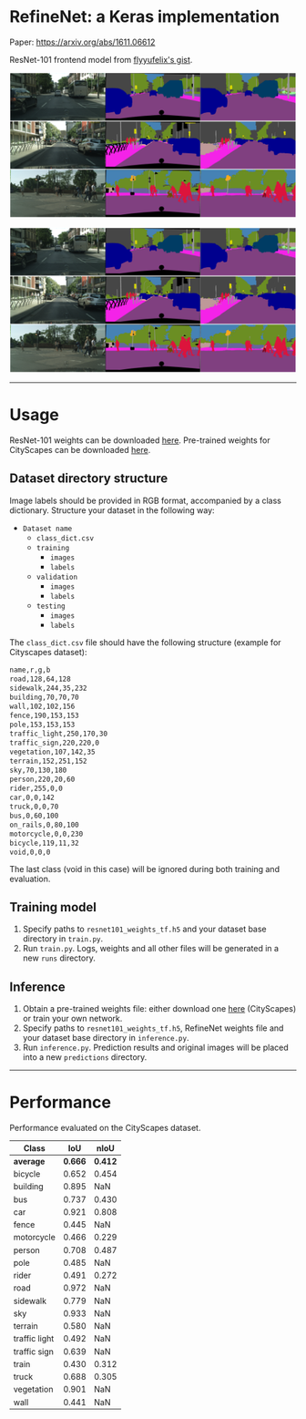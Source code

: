 # RefineNet: a Keras implementation

Paper: https://arxiv.org/abs/1611.06612

ResNet-101 frontend model from [flyyufelix's gist](https://gist.github.com/flyyufelix/65018873f8cb2bbe95f429c474aa1294).

![Results](results.png)

![Results](results.png)

---

# Usage
ResNet-101 weights can be downloaded [here](https://my.syncplicity.com/share/m1qj80sthgfalaz/resnet101_weights_tf).
Pre-trained weights for CityScapes can be downloaded [here](https://my.syncplicity.com/share/cptvaesdqgw49vf/refinenet_baseline).

## Dataset directory structure
Image labels should be provided in RGB format, accompanied by a class dictionary.
Structure your dataset in the following way:
- `Dataset name`
  - `class_dict.csv`
  - `training`
    - `images`
	- `labels`
  - `validation`
    - `images`
	- `labels`
  - `testing`
    - `images`
	- `labels`
	
The `class_dict.csv` file should have the following structure (example for Cityscapes dataset):
```
name,r,g,b
road,128,64,128
sidewalk,244,35,232
building,70,70,70
wall,102,102,156
fence,190,153,153
pole,153,153,153
traffic_light,250,170,30
traffic_sign,220,220,0
vegetation,107,142,35
terrain,152,251,152
sky,70,130,180
person,220,20,60
rider,255,0,0
car,0,0,142
truck,0,0,70
bus,0,60,100
on_rails,0,80,100
motorcycle,0,0,230
bicycle,119,11,32
void,0,0,0
```
The last class (void in this case) will be ignored during both training and evaluation.

## Training model
1. Specify paths to `resnet101_weights_tf.h5` and your dataset base directory in `train.py`.
1. Run `train.py`. Logs, weights and all other files will be generated in a new `runs` directory.

## Inference
1. Obtain a pre-trained weights file: either download one [here](https://my.syncplicity.com/share/ncaetzxpebjtiyb/weights.35-0.14) (CityScapes) or train your own network.
1. Specify paths to `resnet101_weights_tf.h5`, RefineNet weights file and your dataset base directory in `inference.py`.
1. Run `inference.py`. Prediction results and original images will be placed into a new `predictions` directory.

---

# Performance
Performance evaluated on the CityScapes dataset.

| Class | IoU | nIoU |
| --- | --- | --- |
| **average** | **0.666** | **0.412** |
| bicycle | 0.652 | 0.454 |
| building | 0.895 | NaN |
| bus | 0.737 | 0.430 |
| car | 0.921 | 0.808 |
| fence | 0.445 | NaN |
| motorcycle | 0.466 | 0.229 |
| person | 0.708 | 0.487 |
| pole | 0.485 | NaN |
| rider | 0.491 | 0.272 |
| road | 0.972 | NaN |
| sidewalk | 0.779 | NaN |
| sky | 0.933 | NaN |
| terrain | 0.580 | NaN |
| traffic light | 0.492 | NaN |
| traffic sign | 0.639 |  NaN |
| train | 0.430 | 0.312 |
| truck | 0.688 | 0.305 |
| vegetation | 0.901 | NaN |
| wall | 0.441 | NaN |
